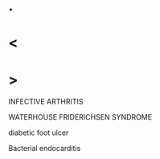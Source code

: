 # .

# <

# >

INFECTIVE ARTHRITIS

WATERHOUSE FRIDERICHSEN SYNDROME

diabetic foot ulcer

Bacterial endocarditis
